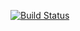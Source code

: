 [![Build Status](https://travis-ci.org/JenteA/CompileLaTex.svg?branch=master)](https://travis-ci.org/JenteA/CompileLaTex)
